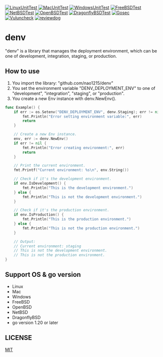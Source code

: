[![LinuxUnitTest](https://github.com/nao1215/denv/actions/workflows/linux_test.yml/badge.svg)](https://github.com/nao1215/denv/actions/workflows/linux_test.yml)
[![MacUnitTest](https://github.com/nao1215/denv/actions/workflows/mac_test.yml/badge.svg)](https://github.com/nao1215/denv/actions/workflows/mac_test.yml)
[![WindowsUnitTest](https://github.com/nao1215/denv/actions/workflows/windows_test.yml/badge.svg)](https://github.com/nao1215/denv/actions/workflows/windows_test.yml)
[![FreeBSDTest](https://github.com/nao1215/denv/actions/workflows/freebsd.yml/badge.svg)](https://github.com/nao1215/denv/actions/workflows/freebsd.yml)
[![NetBSDTest](https://github.com/nao1215/denv/actions/workflows/netbsd.yml/badge.svg)](https://github.com/nao1215/denv/actions/workflows/netbsd.yml)
[![OpenBSDTest](https://github.com/nao1215/denv/actions/workflows/openbsd.yml/badge.svg)](https://github.com/nao1215/denv/actions/workflows/openbsd.yml)
[![DragonflyBSDTest](https://github.com/nao1215/denv/actions/workflows/dragonfly.yml/badge.svg)](https://github.com/nao1215/denv/actions/workflows/dragonfly.yml)
[![Gosec](https://github.com/nao1215/denv/actions/workflows/security.yml/badge.svg)](https://github.com/nao1215/denv/actions/workflows/security.yml)
[![Vuluncheck](https://github.com/nao1215/denv/actions/workflows/govulncheck.yml/badge.svg)](https://github.com/nao1215/denv/actions/workflows/govulncheck.yml)
[![reviewdog](https://github.com/nao1215/denv/actions/workflows/reviewdog.yml/badge.svg)](https://github.com/nao1215/denv/actions/workflows/reviewdog.yml)
# denv
"denv" is a library that manages the deployment environment, which can be one of development, integration, staging, or production.

## How to use
1. You import the library: "github.com/nao1215/denv"
2. You set the environment variable "DENV_DEPLOYMENT_ENV" to one of "development", "integration", "staging", or "production".
3. You create a new Env instance with denv.NewEnv().
   
```go
func Example() {
	if err := os.Setenv("DENV_DEPLOYMENT_ENV", denv.Staging); err != nil {
		fmt.Println("Error setting environment variable:", err)
		return
	}

	// Create a new Env instance.
	env, err := denv.NewEnv()
	if err != nil {
		fmt.Println("Error creating environment:", err)
		return
	}

	// Print the current environment.
	fmt.Printf("Current environment: %s\n", env.String())

	// Check if it's the development environment.
	if env.IsDevelopment() {
		fmt.Println("This is the development environment.")
	} else {
		fmt.Println("This is not the development environment.")
	}

	// Check if it's the production environment.
	if env.IsProduction() {
		fmt.Println("This is the production environment.")
	} else {
		fmt.Println("This is not the production environment.")
	}

	// Output:
	// Current environment: staging
	// This is not the development environment.
	// This is not the production environment.
}
```

## Support OS & go version
- Linux
- Mac
- Windows
- FreeBSD
- OpenBSD
- NetBSD
- DragonflyBSD
- go version 1.20 or later

## LICENSE
[MIT](./LICENSE)
```